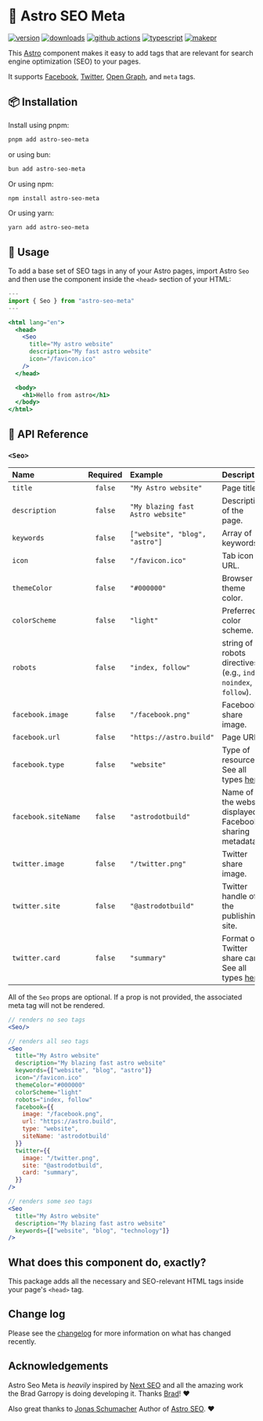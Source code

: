 # 🚀 Astro SEO Meta

[![version][version-badge]][npm]
[![downloads][downloads-badge]][npm]
[![github actions][github-actions-badge]][github-actions]
[![typescript][typescript-badge]][typescript]
[![makepr][makepr-badge]][makepr]

This [Astro](https://astro.build/) component makes it easy to add tags that are relevant for search engine optimization (SEO) to your pages.

It supports [Facebook][facebook], [Twitter][twitter-cards], [Open Graph][og], and `meta` tags.

## 📦 Installation

Install using pnpm:

```bash
pnpm add astro-seo-meta
```

or using bun:

```bash
bun add astro-seo-meta
```

Or using npm:

```bash
npm install astro-seo-meta
```

Or using yarn:

```bash
yarn add astro-seo-meta
```

## 🥑 Usage

To add a base set of SEO tags in any of your Astro pages, import Astro `Seo` and then use the component inside the `<head>` section of your HTML:

```jsx index.astro
---
import { Seo } from "astro-seo-meta"
---

<html lang="en">
  <head>
    <Seo
      title="My astro website"
      description="My fast astro website"
      icon="/favicon.ico"
    />
  </head>

  <body>
    <h1>Hello from astro</h1>
  </body>
</html>
```

## 📖 API Reference

### `<Seo>`

| Name             | Required | Example                           | Description                                                       |
| :--------------- | :------: | :-------------------------------- | :---------------------------------------------------------------- |
| `title`          | `false`  | `"My Astro website"`              | Page title.                                                       |
| `description`    | `false`  | `"My blazing fast Astro website"` | Description of the page.                                          |
| `keywords`       | `false`  | `["website", "blog", "astro"]`    | Array of keywords.                                                |
| `icon`           | `false`  | `"/favicon.ico"`                  | Tab icon URL.                                                     |
| `themeColor`     | `false`  | `"#000000"`                       | Browser theme color.                                              |
| `colorScheme`    | `false`  | `"light"`                         | Preferred color scheme.                                           |
| `robots`         | `false`  | `"index, follow"`                 | string of robots directives (e.g., `index`, `noindex`, `follow`). |
| `facebook.image` | `false`  | `"/facebook.png"`                 | Facebook share image.                                             |
| `facebook.url`   | `false`  | `"https://astro.build"`           | Page URL.                                                         |
| `facebook.type`  | `false`  | `"website"`                       | Type of resource. See all types [here][types].                    |
| `facebook.siteName` | `false` | `"astrodotbuild"`               | Name of the website displayed in Facebook sharing metadata.       |
| `twitter.image`  | `false`  | `"/twitter.png"`                  | Twitter share image.                                              |
| `twitter.site`   | `false`  | `"@astrodotbuild"`                | Twitter handle of the publishing site.                            |
| `twitter.card`   | `false`  | `"summary"`                       | Format of Twitter share card. See all types [here][cards].        |

All of the `Seo` props are optional. If a prop is not provided, the associated meta tag will not be rendered.

```jsx
// renders no seo tags
<Seo/>

// renders all seo tags
<Seo
  title="My Astro website"
  description="My blazing fast astro website"
  keywords={["website", "blog", "astro"]}
  icon="/favicon.ico"
  themeColor="#000000"
  colorScheme="light"
  robots="index, follow"
  facebook={{
    image: "/facebook.png",
    url: "https://astro.build",
    type: "website",
    siteName: 'astrodotbuild'
  }}
  twitter={{
    image: "/twitter.png",
    site: "@astrodotbuild",
    card: "summary",
  }}
/>

// renders some seo tags
<Seo
  title="My Astro website"
  description="My blazing fast astro website"
  keywords={["website", "blog", "technology"]}
/>
```

## What does this component do, exactly?

This package adds all the necessary and SEO-relevant HTML tags inside your page's `<head>` tag.

## Change log

Please see the [changelog](CHANGELOG.md) for more information on what has changed recently.

## Acknowledgements

Astro Seo Meta is _heavily_ inspired by [Next SEO][next-seo] and all the amazing work the Brad Garropy is doing developing it. Thanks [Brad][bradgarropy]! ❤️

Also great thanks to [Jonas Schumacher][jonasmerlin] Author of [Astro SEO](https://github.com/jonasmerlin/astro-seo). ❤️

[og]: https://ogp.me
[types]: https://ogp.me/#types
[bradgarropy]: https://github.com/bradgarropy
[npm]: https://npmjs.com/package/astro-seo-meta
[next-seo]: https://github.com/bradgarropy/next-seo
[facebook]: https://developers.facebook.com/docs/sharing/webmasters
[twitter-cards]: https://developer.twitter.com/en/docs/twitter-for-websites/cards/overview/markup
[cards]: https://developer.twitter.com/en/docs/twitter-for-websites/cards/overview/abouts-cards
[jonasmerlin]: https://github.com/jonasmerlin

<!-- Readme Badges -->

[version-badge]: https://img.shields.io/npm/v/astro-seo-meta.svg
[downloads-badge]: https://img.shields.io/npm/dt/astro-seo-meta
[github-actions]: https://github.com/codiume/orbit/actions
[github-actions-badge]: https://github.com/codiume/orbit/actions/workflows/node.js.yml/badge.svg
[typescript]: https://npmjs.com/package/astro-seo-meta
[typescript-badge]: https://img.shields.io/npm/types/astro-seo-meta
[makepr]: https://makeapullrequest.com
[makepr-badge]: https://img.shields.io/badge/PRs-welcome-brightgreen.svg

